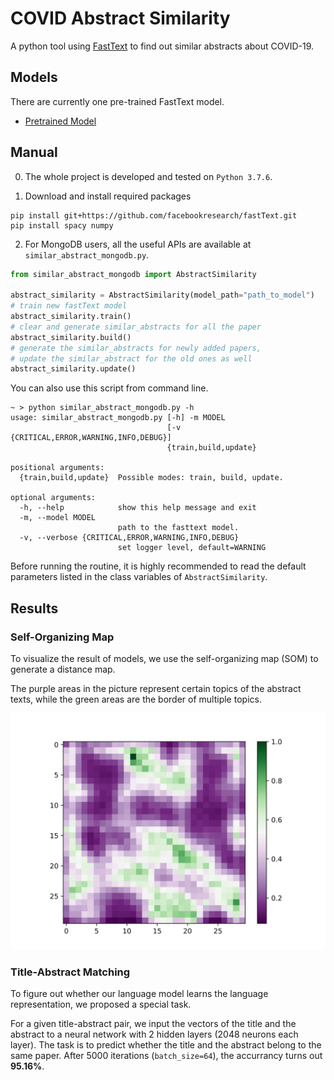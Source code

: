 # COVID Abstract Similarity
A python tool using [FastText](https://fasttext.cc/) to find out similar abstracts about COVID-19.

## Models

There are currently one pre-trained FastText model.
- [Pretrained Model](https://drive.google.com/open?id=1mnZo5krIKo2YnPGDlArgSfSTY3jIQFus)



## Manual
0. The whole project is developed and tested on `Python 3.7.6`.

1. Download and install required packages
```Shell
pip install git+https://github.com/facebookresearch/fastText.git
pip install spacy numpy
```

2. For MongoDB users, all the useful APIs are available at `similar_abstract_mongodb.py`.

```python
from similar_abstract_mongodb import AbstractSimilarity

abstract_similarity = AbstractSimilarity(model_path="path_to_model")
# train new fastText model
abstract_similarity.train()
# clear and generate similar_abstracts for all the paper
abstract_similarity.build()
# generate the similar_abstracts for newly added papers,
# update the similar_abstract for the old ones as well
abstract_similarity.update()
```
You can also use this script from command line.
```
~ > python similar_abstract_mongodb.py -h
usage: similar_abstract_mongodb.py [-h] -m MODEL
                                   [-v {CRITICAL,ERROR,WARNING,INFO,DEBUG}]
                                   {train,build,update}

positional arguments:
  {train,build,update}  Possible modes: train, build, update.

optional arguments:
  -h, --help            show this help message and exit
  -m, --model MODEL
                        path to the fasttext model.
  -v, --verbose {CRITICAL,ERROR,WARNING,INFO,DEBUG}
                        set logger level, default=WARNING
```
Before running the routine, it is highly recommended to read the default parameters listed in the class variables of `AbstractSimilarity`.

## Results
### Self-Organizing Map
To visualize the result of models, we use the self-organizing map (SOM) to generate a distance map.

The purple areas in the picture represent certain topics of the abstract texts, while the green areas are the border of multiple topics.

![SOM distance map](rsc/som_result.svg)

### Title-Abstract Matching
To figure out whether our language model learns the language representation, we proposed a special task.

For a given title-abstract pair, we input the vectors of the title and the abstract to a neural network with 2 hidden layers (2048 neurons each layer). The task is to predict whether the title and the abstract belong to the same paper. After 5000 iterations (`batch_size=64`), the accurrancy turns out __95.16%__.